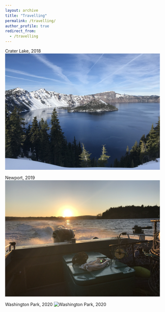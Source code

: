 ```yaml
---
layout: archive
title: "Travelling"
permalink: /travelling/
author_profile: true
redirect_from:
  - /travelling
---
```


Crater Lake, 2018
<img class="fit-picture"
     src="/images/travel1.JPG"
     alt="Crater Lake, 2018">

Newport, 2019
<img class="fit-picture"
     src="/images/travel3.JPG"
     alt="Newport, 2019">
     
Washington Park, 2020
<img class="fit-picture"
     src="/images/travel2.JPG"
     alt="Washington Park, 2020">
     

     

     
   